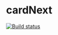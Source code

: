 # cardNext
[![Build status](https://ci.appveyor.com/api/projects/status/rxlf23utvrmeyj6o/branch/main?svg=true)](https://ci.appveyor.com/project/Saiferin/cardnext/branch/main)
